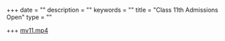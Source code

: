 +++
date = ""
description = ""
keywords = ""
title = "Class 11th Admissions Open"
type = ""

+++
[mv11.mp4](/uploads/2020/08/01/mv11.mp4 "mv11.mp4")